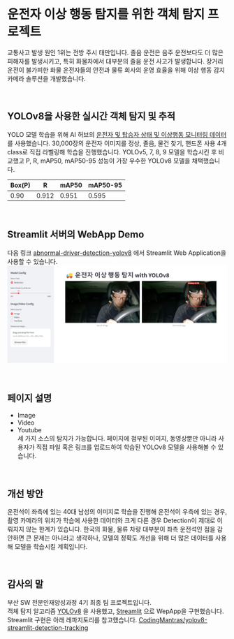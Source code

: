 # 운전자 이상 행동 탐지를 위한 객체 탐지 프로젝트</span>
교통사고 발생 원인 1위는 전방 주시 태만입니다. 졸음 운전은 음주 운전보다도 더 많은 피해자를 발생시키고, 특히 화물차에서 대부분의 졸음 운전 사고가 발생합니다. 장거리 운전이 불가피한 화물 운전자들의 안전과 물류 회사의 운영 효율을 위해 이상 행동 감지 카메라 솔루션을 개발했습니다. 

<br/>

## YOLOv8을 사용한 실시간 객체 탐지 및 추적</span>
YOLO 모델 학습을 위해 AI 허브의 [운전자 및 탑승자 상태 및 이상행동 모니터링 데이터](<https://www.aihub.or.kr/aihubdata/data/view.do?currMenu=115&topMenu=100&aihubDataSe=realm&dataSetSn=651>) 를 사용했습니다. 30,000장의 운전자 이미지를 정상, 졸음, 물건 찾기, 핸드폰 사용 4개 class로 직접 라벨링해 학습을 진행했습니다. YOLOv5, 7, 8, 9 모델을 학습시킨 후 비교했고 P, R, mAP50, mAP50-95 성능이 가장 우수한 YOLOv8 모델을 채택했습니다. 


|    Box(P)   |      R      |    mAP50    |   mAP50-95  |
|-------------|-------------|-------------|-------------|
|     0.90    |    0.912    |    0.951    |    0.595    |

<br/>

## Streamlit 서버의 WebApp Demo</span>
다음 링크 [abnormal-driver-detection-yolov8](https://abnormal-driver-detection-yolov8-webapp.streamlit.app/) 에서 Streamlit Web Application을 사용할 수 있습니다. 
<br/>
<img src="https://github.com/seonseono/Abnormal_Driver_Detection_YOLOv8_Streamlit/blob/main/webapp_image.jpg">

<br/>

## 페이지 설명</span>
- Image
- Video
- Youtube<br/>
세 가지 소스의 탐지가 가능합니다. 페이지에 첨부된 이미지, 동영상뿐만 아니라 사용자가 직접 파일 혹은 링크를 업로드하여 학습된 YOLOv8 모델을 사용해볼 수 있습니다. 

<br/>

## 개선 방안</span>
운전석이 좌측에 있는 40대 남성의 이미지로 학습을 진행해 운전석이 우측에 있는 경우, 촬영 카메라의 위치가 학습에 사용한 데이터와 크게 다른 경우 Detection이 제대로 이뤄지지 않는 한계가 있습니다. 한국의 화물, 물류 차량 대부분이 좌측 운전석인 점을 감안하면 큰 문제는 아니라고 생각하나, 모델의 정확도 개선을 위해 더 많은 데이터를 사용해 모델을 학습시킬 계획입니다. 

<br/>

## 감사의 말
부산 SW 전문인재양성과정 4기 최종 팀 프로젝트입니다. <br/>
객체 탐지 알고리즘 [YOLOv8](<https://github.com/ultralytics/ultralytics>) 을 사용했고, [Streamlit](<https://github.com/streamlit/streamlit>) 으로 WepApp을 구현했습니다. <br/>
Streamlit 구현은 아래 레파지토리를 참고했습니다. 
[CodingMantras/yolov8-streamlit-detection-tracking](<https://github.com/CodingMantras/yolov8-streamlit-detection-tracking>)
<br/>
<br/>
